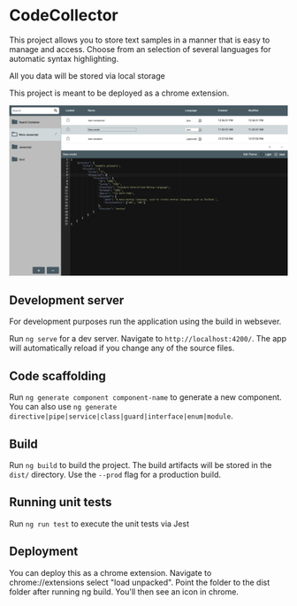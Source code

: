 # CodeCollector


This project allows you to store text samples in a manner that is easy to manage and access. Choose from an selection of several languages for automatic syntax highlighting.

All you data will be stored via local storage

This project is meant to be deployed as a chrome extension. 

![Alt text](screenshot.png?raw=true "Title")


## Development server

For development purposes run the application using the build in websever.

Run `ng serve` for a dev server. Navigate to `http://localhost:4200/`. The app will automatically reload if you change any of the source files.

## Code scaffolding

Run `ng generate component component-name` to generate a new component. You can also use `ng generate directive|pipe|service|class|guard|interface|enum|module`.

## Build

Run `ng build` to build the project. The build artifacts will be stored in the `dist/` directory. Use the `--prod` flag for a production build.

## Running unit tests

Run `ng run test` to execute the unit tests via Jest


## Deployment

You can deploy this as a chrome extension. Navigate to chrome://extensions  select "load unpacked". Point the folder to the dist folder after running ng build. You'll then see an icon in chrome. 